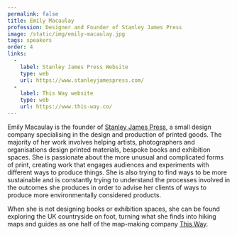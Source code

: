 ```yaml
---
permalink: false
title: Emily Macaulay
profession: Designer and Founder of Stanley James Press
image: /static/img/emily-macaulay.jpg
tags: speakers
order: 4
links:
  -
    label: Stanley James Press Website
    type: web
    url: https://www.stanleyjamespress.com/
  -
    label: This Way website
    type: web
    url: https://www.this-way.co/
---
```


Emily Macaulay is the founder of [Stanley James Press](https://www.stanleyjamespress.com/), a small design company specialising in the design and production of printed goods. The majority of her work involves helping artists, photographers and organisations design printed materials, bespoke books and exhibition spaces. She is passionate about the more unusual and complicated forms of print, creating work that engages audiences and experiments with different ways to produce things. She is also trying to find ways to be more sustainable and is constantly trying to understand the processes involved in the outcomes she produces in order to advise her clients of ways to produce more environmentally considered products.

When she is not designing books or exhibition spaces, she can be found exploring the UK countryside on foot, turning what she finds into hiking maps and guides as one half of the map-making company [This Way](https://www.this-way.co/).
